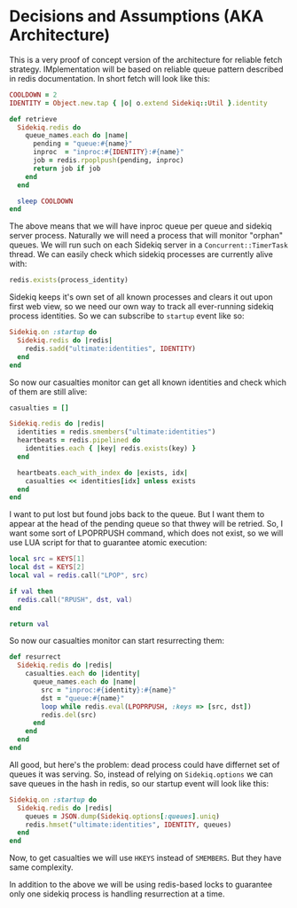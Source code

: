 # Decisions and Assumptions (AKA Architecture)

This is a very proof of concept version of the architecture for reliable fetch
strategy. IMplementation will be based on reliable queue pattern described in
redis documentation. In short fetch will look like this:

``` ruby
COOLDOWN = 2
IDENTITY = Object.new.tap { |o| o.extend Sidekiq::Util }.identity

def retrieve
  Sidekiq.redis do
    queue_names.each do |name|
      pending = "queue:#{name}"
      inproc  = "inproc:#{IDENTITY}:#{name}"
      job = redis.rpoplpush(pending, inproc)
      return job if job
    end
  end

  sleep COOLDOWN
end
```

The above means that we will have inproc queue per queue and sidekiq server
process. Naturally we will need a process that will monitor "orphan" queues.
We will run such on each Sidekiq server in a `Concurrent::TimerTask` thread.
We can easily check which sidekiq processes are currently alive with:

``` ruby
redis.exists(process_identity)
```

Sidekiq keeps it's own set of all known processes and clears it out upon first
web view, so we need our own way to track all ever-running sidekiq process
identities. So we can subscribe to `startup` event like so:

``` ruby
Sidekiq.on :startup do
  Sidekiq.redis do |redis|
    redis.sadd("ultimate:identities", IDENTITY)
  end
end
```

So now our casualties monitor can get all known identities and check which of
them are still alive:

``` ruby
casualties = []

Sidekiq.redis do |redis|
  identities = redis.smembers("ultimate:identities")
  heartbeats = redis.pipelined do
    identities.each { |key| redis.exists(key) }
  end

  heartbeats.each_with_index do |exists, idx|
    casualties << identities[idx] unless exists
  end
end
```

I want to put lost but found jobs back to the queue. But I want them to appear
at the head of the pending queue so that thwey will be retried. So, I want some
sort of LPOPRPUSH command, which does not exist, so we will use LUA script for
that to guarantee atomic execution:

``` lua
local src = KEYS[1]
local dst = KEYS[2]
local val = redis.call("LPOP", src)

if val then
  redis.call("RPUSH", dst, val)
end

return val
```

So now our casualties monitor can start resurrecting them:

``` ruby
def resurrect
  Sidekiq.redis do |redis|
    casualties.each do |identity|
      queue_names.each do |name|
        src = "inproc:#{identity}:#{name}"
        dst = "queue:#{name}"
        loop while redis.eval(LPOPRPUSH, :keys => [src, dst])
        redis.del(src)
      end
    end
  end
end
```

All good, but here's the problem: dead process could have differnet set of
queues it was serving. So, instead of relying on `Sidekiq.options` we can
save queues in the hash in redis, so our startup event will look like this:

``` ruby
Sidekiq.on :startup do
  Sidekiq.redis do |redis|
    queues = JSON.dump(Sidekiq.options[:queues].uniq)
    redis.hmset("ultimate:identities", IDENTITY, queues)
  end
end
```

Now, to get casualties we will use `HKEYS` instead of `SMEMBERS`. But they have
same complexity.

In addition to the above we will be using redis-based locks to guarantee only
one sidekiq process is handling resurrection at a time.
